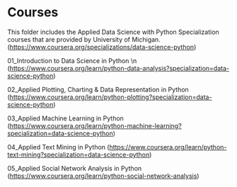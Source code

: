 # Courses

This folder includes the Applied Data Science with Python Specialization courses that are provided by University of Michigan. (https://www.coursera.org/specializations/data-science-python)



01_Introduction to Data Science in Python \n
(https://www.coursera.org/learn/python-data-analysis?specialization=data-science-python)

02_Applied Plotting, Charting & Data Representation in Python 
(https://www.coursera.org/learn/python-plotting?specialization=data-science-python)

03_Applied Machine Learning in Python 
(https://www.coursera.org/learn/python-machine-learning?specialization=data-science-python)

04_Applied Text Mining in Python 
(https://www.coursera.org/learn/python-text-mining?specialization=data-science-python)

05_Applied Social Network Analysis in Python 
(https://www.coursera.org/learn/python-social-network-analysis)
